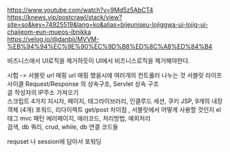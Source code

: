 https://www.youtube.com/watch?v=9Md5z5AbCT4   
https://knews.vip/postcrawl/stack/view?site=so&key=74925519&lang=ko&alias=bijeuniseu-lojiggwa-ui-lojig-ui-chaijeom-eun-mueos-ibnikka    
https://velog.io/@danbii/MVVM-%EB%94%94%EC%9E%90%EC%9D%B8%ED%8C%A8%ED%84%B4   
   
비즈니스에서 UI로직을 제거하듯이 
UI에서 비즈니스로직을 제거해야한다.   



시험 -> 
서블릿 url 매핑
url 매핑 했을시에 여러개의 컨트롤러 나누는 것 
서블릿 라이프 사이클 
Request/Response 의 상속구조, Servlet 상속 구조  
글 작성자의 IP주소 가져오기  
스크립트 4가지
지시자, 페이지, 태그라이브러리, 인클루드
세션, 쿠키 
JSP, 9개의 내장객체 (4개)
포워드, 리다이렉트 
get/post 차이점 , 서블릿에서 어떻게 사용할 것인지
el 태그 
mvc 패턴
에러페이지, 에러코드, 처리방법, 예외처리   
검색, db 쿼리, crud, while, 
db 연결 코드들 
   
requset 나 session에 담아서 포워딩 



